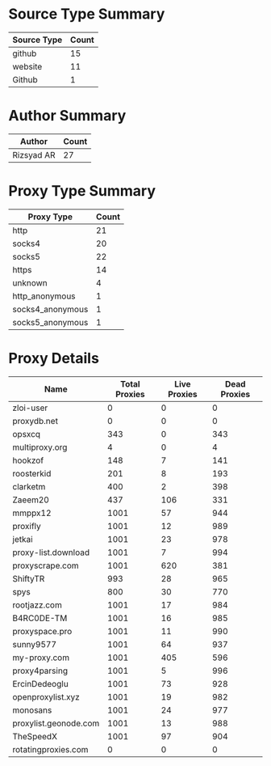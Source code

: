 # Source Type Summary

| Source Type | Count |
|-------------|-------|
| github | 15 |
| website | 11 |
| Github | 1 |


# Author Summary

| Author | Count |
|--------|-------|
| Rizsyad AR | 27 |


# Proxy Type Summary

| Proxy Type | Count |
|------------|-------|
| http | 21 |
| socks4 | 20 |
| socks5 | 22 |
| https | 14 |
| unknown | 4 |
| http_anonymous | 1 |
| socks4_anonymous | 1 |
| socks5_anonymous | 1 |


# Proxy Details

| Name | Total Proxies | Live Proxies | Dead Proxies |
|------|---------------|--------------|---------------|
| zloi-user | 0 | 0 | 0 |
| proxydb.net | 0 | 0 | 0 |
| opsxcq | 343 | 0 | 343 |
| multiproxy.org | 4 | 0 | 4 |
| hookzof | 148 | 7 | 141 |
| roosterkid | 201 | 8 | 193 |
| clarketm | 400 | 2 | 398 |
| Zaeem20 | 437 | 106 | 331 |
| mmppx12 | 1001 | 57 | 944 |
| proxifly | 1001 | 12 | 989 |
| jetkai | 1001 | 23 | 978 |
| proxy-list.download | 1001 | 7 | 994 |
| proxyscrape.com | 1001 | 620 | 381 |
| ShiftyTR | 993 | 28 | 965 |
| spys | 800 | 30 | 770 |
| rootjazz.com | 1001 | 17 | 984 |
| B4RC0DE-TM | 1001 | 16 | 985 |
| proxyspace.pro | 1001 | 11 | 990 |
| sunny9577 | 1001 | 64 | 937 |
| my-proxy.com | 1001 | 405 | 596 |
| proxy4parsing | 1001 | 5 | 996 |
| ErcinDedeoglu | 1001 | 73 | 928 |
| openproxylist.xyz | 1001 | 19 | 982 |
| monosans | 1001 | 24 | 977 |
| proxylist.geonode.com | 1001 | 13 | 988 |
| TheSpeedX | 1001 | 97 | 904 |
| rotatingproxies.com | 0 | 0 | 0 |
